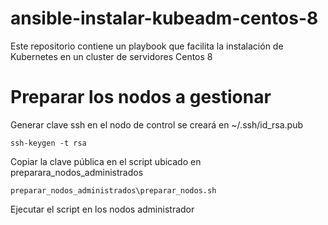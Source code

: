 # ansible-instalar-kubeadm-centos-8
Este repositorio contiene un playbook que facilita la instalación de Kubernetes en un cluster de servidores Centos 8

# Preparar los nodos a gestionar

Generar clave ssh en el nodo de control se creará en ~/.ssh/id_rsa.pub

`ssh-keygen -t rsa`

Copiar la clave pública en el script ubicado en preparara_nodos_administrados

`preparar_nodos_administrados\preparar_nodos.sh`

Ejecutar el script en los nodos administrador


